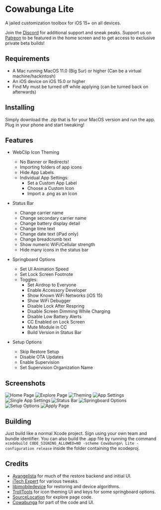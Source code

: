 # Cowabunga Lite
A jailed customization toolbox for iOS 15+ on all devices.

Join the [Discord](https://discord.gg/Cowabunga) for additional support and sneak peaks.
Support us on [Patreon](https://patreon.com/Cowabunga_iOS) to be featured in the home screen and to get access to exclusive private beta builds!

## Requirements
- A Mac running MacOS 11.0 (Big Sur) or higher (Can be a virtual machine/hackintosh)
- An iOS device on iOS 15.0 or higher
- Find My must be turned off while applying (can be turned back on afterwards)

## Installing
Simply download the .zip that is for your MacOS version and run the app. Plug in your phone and start tweaking!

## Features
- WebClip Icon Theming
    - No Banner or Redirects!
    - Importing folders of app icons
    - Hide App Labels
    - Individual App Settings:
        - Set a Custom App Label
        - Choose a Custom Icon
        - Import a .png as an Icon

- Status Bar
    - Change carrier name
    - Change secondary carrier name
    - Change battery display detail
    - Change time text
    - Change date text (iPad only)
    - Change breadcrumb text
    - Show numeric WiFi/Cellular strength
    - Hide many icons in the status bar

- Springboard Options
    - Set UI Animation Speed
    - Set Lock Screen Footnote
    - Toggles:
        - Set Airdrop to Everyone
        - Enable Accessory Developer
        - Show Known WiFi Networks (iOS 15)
        - Show WiFi Debugger
        - Disable Lock After Respring
        - Disable Screen Dimming While Charging
        - Disable Low Battery Alerts
        - CC Enabled on Lock Screen
        - Mute Module in CC
        - Build Version in Status Bar

- Setup Options
    - Skip Restore Setup
    - Disable OTA Updates
    - Enable Supervision
    - Set Supervision Organization Name

## Screenshots
<picture>
  <source media="(prefers-color-scheme: dark)" srcset="https://github.com/Avangelista/CowabungaLite/blob/main/Images/Dark/Home.png">
  <source media="(prefers-color-scheme: light)" srcset="https://github.com/Avangelista/CowabungaLite/blob/main/Images/Light/Home.png">
  <img alt="Home Page" src="https://github.com/Avangelista/CowabungaLite/blob/main/Images/Dark/Home.png">
</picture>
<picture>
  <source media="(prefers-color-scheme: dark)" srcset="https://github.com/Avangelista/CowabungaLite/blob/main/Images/Dark/Explore.png">
  <source media="(prefers-color-scheme: light)" srcset="https://github.com/Avangelista/CowabungaLite/blob/main/Images/Light/Explore.png">
  <img alt="Explore Page" src="https://github.com/Avangelista/CowabungaLite/blob/main/Images/Dark/Explore.png">
</picture>
<picture>
  <source media="(prefers-color-scheme: dark)" srcset="https://github.com/Avangelista/CowabungaLite/blob/main/Images/Dark/Theming.png">
  <source media="(prefers-color-scheme: light)" srcset="https://github.com/Avangelista/CowabungaLite/blob/main/Images/Light/Theming.png">
  <img alt="Theming" src="https://github.com/Avangelista/CowabungaLite/blob/main/Images/Dark/Theming.png">
</picture>
<picture>
  <source media="(prefers-color-scheme: dark)" srcset="https://github.com/Avangelista/CowabungaLite/blob/main/Images/Dark/AppSettings.png">
  <source media="(prefers-color-scheme: light)" srcset="https://github.com/Avangelista/CowabungaLite/blob/main/Images/Light/AppSettings.png">
  <img alt="App Settings" src="https://github.com/Avangelista/CowabungaLite/blob/main/Images/Dark/AppSettings.png">
</picture>
<picture>
  <source media="(prefers-color-scheme: dark)" srcset="https://github.com/Avangelista/CowabungaLite/blob/main/Images/Dark/SingleApp.png">
  <source media="(prefers-color-scheme: light)" srcset="https://github.com/Avangelista/CowabungaLite/blob/main/Images/Light/SingleApp.png">
  <img alt="Single App Settings" src="https://github.com/Avangelista/CowabungaLite/blob/main/Images/Dark/SingleApp.png">
</picture>
<picture>
  <source media="(prefers-color-scheme: dark)" srcset="https://github.com/Avangelista/CowabungaLite/blob/main/Images/Dark/StatusBar.png">
  <source media="(prefers-color-scheme: light)" srcset="https://github.com/Avangelista/CowabungaLite/blob/main/Images/Light/StatusBar.png">
  <img alt="Status Bar" src="https://github.com/Avangelista/CowabungaLite/blob/main/Images/Dark/StatusBar.png">
</picture>
<picture>
  <source media="(prefers-color-scheme: dark)" srcset="https://github.com/Avangelista/CowabungaLite/blob/main/Images/Dark/SpringboardOptions.png">
  <source media="(prefers-color-scheme: light)" srcset="https://github.com/Avangelista/CowabungaLite/blob/main/Images/Light/SpringboardOptions.png">
  <img alt="Springboard Options" src="https://github.com/Avangelista/CowabungaLite/blob/main/Images/Dark/SpringboardOptions.png">
</picture>
<picture>
  <source media="(prefers-color-scheme: dark)" srcset="https://github.com/Avangelista/CowabungaLite/blob/main/Images/Dark/SetupOptions.png">
  <source media="(prefers-color-scheme: light)" srcset="https://github.com/Avangelista/CowabungaLite/blob/main/Images/Light/SetupOptions.png">
  <img alt="Setup Options" src="https://github.com/Avangelista/CowabungaLite/blob/main/Images/Dark/SetupOptions.png">
</picture>
<picture>
  <source media="(prefers-color-scheme: dark)" srcset="https://github.com/Avangelista/CowabungaLite/blob/main/Images/Dark/Apply.png">
  <source media="(prefers-color-scheme: light)" srcset="https://github.com/Avangelista/CowabungaLite/blob/main/Images/Light/Apply.png">
  <img alt="Apply Page" src="https://github.com/Avangelista/CowabungaLite/blob/main/Images/Dark/Apply.png">
</picture>

## Building
Just build like a normal Xcode project. Sign using your own team and bundle identifier. You can also build the .app file by running the command `xcodebuild CODE_SIGNING_ALLOWED=NO -scheme Cowabunga\ Lite -configuration release` inside the folder containing the xcodeproj.

## Credits
- [Avangelista](https://github.com/Avangelista) for much of the restore backend and initial UI.
- [iTech Expert](https://twitter.com/iTechExpert21) for various tweaks.
- [libimobiledevice](https://libimobiledevice.org) for restoring and device algorithms.
- [TrollTools](https://github.com/sourcelocation/TrollTools) for icon theming UI and keys for some springboard options.
- [SourceLocation](https://github.com/sourcelocation) for explore page code.
- [Cowabunga](https://github.com/leminlimez/Cowabunga) for part of the code and UI.
